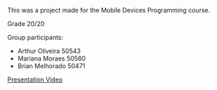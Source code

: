 This was a project made for the Mobile Devices Programming course.

Grade 20/20

Group participants:
- Arthur Oliveira 50543
- Mariana Moraes 50560
- Brian Melhorado 50471

[Presentation Video](https://drive.google.com/file/d/1O7Lk1R09utogpp6mcVf4L276qu0HYtwJ/view?usp=share_link)
